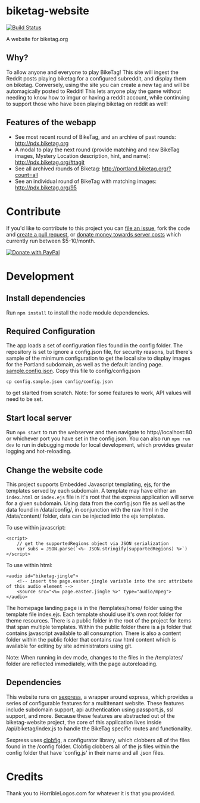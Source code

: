 # biketag-website

[![Build Status][travis-image]](https://travis-ci.org/KenEucker/biketag-website)

A website for biketag.org

## Why?

To allow anyone and everyone to play BikeTag! This site will ingest the Reddit posts playing biketag for a configured subreddit, and display them on biketag. Conversely, using the site you can create a new tag and will be automagically posted to Reddit! This lets anyone play the game without needing to know how to imgur or having a reddit account, while continuing to support those who have been playing biketag on reddit as well!

## Features of the webapp

-   See most recent round of BikeTag, and an archive of past rounds: http://pdx.biketag.org
-   A modal to play the next round (provide matching and new BikeTag images, Mystery Location description, hint, and name): http://pdx.biketag.org/#tagit
-   See all archived rounds of Biketag: http://portland.biketag.org/?count=all
-   See an individual round of BikeTag with matching images: http://pdx.biketag.org/95

# Contribute

If you'd like to contribute to this project you can [file an issue](https://github.com/keneucker/biketag-website/issues), fork the code and [create a pull request](https://github.com/keneucker/biketag-website/pulls), or [donate money towards server costs](https://paypal.me/KenEucker) which currently run between \$5-10/month.

[![Donate with PayPal][paypal-image]](https://paypal.me/KenEucker)

# Development

## Install dependencies

Run `npm install` to install the node module dependencies.

## Required Configuration

The app loads a set of configuration files found in the config folder. The repository is set to ignore a config.json file, for security reasons, but there's sample of the minimum configuration to get the local site to display images for the Portland subdomain, as well as the default landing page. [sample.config.json](config.sample.json). Copy this file to config/config.json 

`cp config.sample.json config/config.json`

to get started from scratch. Note: for some features to work, API values will need to be set.

## Start local server

Run `npm start` to run the webserver and then navigate to http://localhost:80 or whichever port you have set in the config.json. You can also run `npm run dev` to run in debugging mode for local development, which provides greater logging and hot-reloading.

## Change the website code

This project supports Embedded Javascript templating, [ejs](https://ejs.co/), for the templates served by each subdomain. A template may have either an `index.html` or `index.ejs` file in it's root that the express application will serve for a given subdomain. Using data from the config.json file as well as the data found in /data/config/, in conjunction with the raw html in the /data/content/ folder, data can be injected into the ejs templates.

To use within javascript:

```
<script>
	// get the supportedRegions object via JSON serialization
	var subs = JSON.parse(`<%- JSON.stringify(supportedRegions) %>`)
</script>
```

To use within html:

```
<audio id="biketag-jingle">
	<!-- insert the page.easter.jingle variable into the src attribute of this audio element -->
	<source src="<%= page.easter.jingle %>" type="audio/mpeg">
</audio>
```

The homepage landing page is in the /templates/home/ folder using the template file index.ejs. Each template should use it's own root folder for theme resources. There is a public folder in the root of the project for items that span multiple templates. Within the public folder there is a js folder that contains javascript available to all consumption. There is also a content folder within the public folder that contains raw html content which is available for editing by site administrators using git.

Note: When running in dev mode, changes to the files in the /templates/ folder are reflected immediately, with the page autoreloading.

## Dependencies

This website runs on [sexpress](https://github.com/KenEucker/sexpress), a wrapper around express, which provides a series of configurable features for a multitenant website. These features include subdomain support, api authentication using passport.js, ssl support, and more. Because these features are abstracted out of the biketag-website project, the core of this application lives inside /api/biketag/index.js to handle the BikeTag specific routes and functionality.

Sexpress uses [clobfig](https://github.com/KenEucker/clobfig), a configurator library, which clobbers all of the files found in the /config folder. Clobfig clobbers all of the js files within the config folder that have 'config.js' in their name and all .json files. 

# Credits

Thank you to HorribleLogos.com for whatever it is that you provided.

[paypal-image]: https://raw.githubusercontent.com/stefan-niedermann/paypal-donate-button/master/paypal-donate-button.png
[travis-image]: https://travis-ci.org/KenEucker/biketag-website.svg?branch=master
